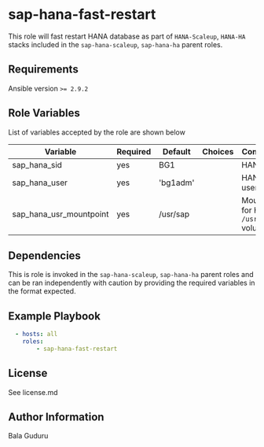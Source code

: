 sap-hana-fast-restart
=====================

This role will fast restart HANA database as part of `HANA-Scaleup`, `HANA-HA` stacks included in the `sap-hana-scaleup`, `sap-hana-ha` parent roles.

Requirements
------------

Ansible version `>= 2.9.2`

Role Variables
--------------

List of variables accepted by the role are shown below

| Variable                         | Required | Default                  | Choices | Comments                                      |
|----------------------------------|----------|--------------------------|---------|-----------------------------------------------|
| sap_hana_sid                     | yes      | BG1                      |         | HANA SID                                      |
| sap_hana_user                    | yes      | 'bg1adm'                 |         | HANA SID user                                 |
| sap_hana_usr_mountpoint          | yes      | /usr/sap                 |         | Mountpoint for HANA `/usr/sap` volume         |

Dependencies
------------

This is role is invoked in the `sap-hana-scaleup`, `sap-hana-ha` parent roles and can be ran independently with caution by providing the required variables in the format expected.

Example Playbook
----------------

```yaml
  - hosts: all
    roles:
        - sap-hana-fast-restart
```

License
-------

See license.md

Author Information
------------------

Bala Guduru
